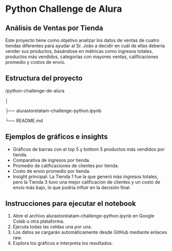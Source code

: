 # Python Challenge de Alura
## Análisis de Ventas por Tienda

Este proyecto tiene como objetivo analizar los datos de ventas de cuatro tiendas diferentes para ayudar al Sr. João a decidir en cuál de ellas debería vender sus productos, basándose en métricas como ingresos totales, productos más vendidos, categorías con mayores ventas, calificaciones promedio y costos de envío.

## Estructura del proyecto
/python-challenge-de-alura

│

├── alurastorelatam-challenge-python.ipynb

└── README.md 

## Ejemplos de gráficos e insights

- Gráficos de barras con el top 5 y bottom 5 productos más vendidos por tienda.
- Comparativa de ingresos por tienda.
- Promedio de calificaciones de clientes por tienda.
- Costo de envío promedio por tienda.
- Insight principal: La Tienda 1 fue la que generó más ingresos totales, pero la Tienda 3 tuvo una mejor calificación de clientes y un costo de envío más bajo, lo que podría influir en la decisión final.

## Instrucciones para ejecutar el notebook
1. Abre el archivo alurastorelatam-challenge-python.ipynb en Google Colab u otra plataforma.
2. Ejecuta todas las celdas una por una.
3. Los datos se cargarán automáticamente desde GitHub mediante enlaces raw.
4. Explora los gráficos e interpreta los resultados.
